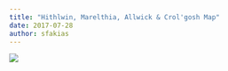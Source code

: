 ```yaml
---
title: "Hithlwin, Marelthia, Allwick & Crol'gosh Map"
date: 2017-07-28
author: sfakias
---
```


[![](https://1.bp.blogspot.com/-yA7qmmKm6gE/WXpYb-H9l_I/AAAAAAAAANA/dGFPgWYeYtcLRtA4tFD_hqcwn2vszCfwgCLcBGAs/s320/Hithlwin%252C%2BAllwick%2B%2526%2BCrol%2527gosh%2BMap.jpg)](https://1.bp.blogspot.com/-yA7qmmKm6gE/WXpYb-H9l_I/AAAAAAAAANA/dGFPgWYeYtcLRtA4tFD_hqcwn2vszCfwgCLcBGAs/s1600/Hithlwin%252C%2BAllwick%2B%2526%2BCrol%2527gosh%2BMap.jpg)



